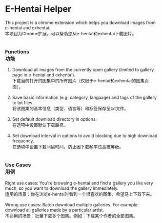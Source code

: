 E-Hentai Helper
===================================

This project is a chrome extension which helps you download images from e-hentai and exhentai.<br>
本项目为Chrome扩展，可以帮助您从e-hentai和exhentai下载图片。<br>
<br>

### Functions<br> 功能

1. Download all images from the currently open gallery (limited to gallery page in e-hentai and exhentai). <br>
   下载当前打开的图集中的所有图片（仅限于e-hentai和exhentai的图集页面）。<br>
   <br>
2. Save basic information (e.g. category, language) and tags of the gallery to txt files.<br>
   将该图集的基本信息（类型、语言等）和标签保存至txt文件。<br>
   <br>
3. Set default download directory in options.<br>
   在选项中设置默认下载路径。<br>
   <br>
4. Set download interval in options to avoid blocking due to high download frequency.<br>
   在选项中设置下载间隔时间，防止因下载频率过高被屏蔽。<br>
   <br>

### Use Cases<br> 用例

Right use cases: You're browsing e-hentai and find a gallery you like very much, so you want to download the gallery immediately.<br>
适用的场景：你在浏览e-hentai时看到一个很喜欢的图集，希望马上下载下来。<br>
<br>
Wrong use cases: Batch download multiple galleries. For example: download all galleries made by a particular artist.<br>
不适用的场景：批量下载多个图集。例如：下载某个作者的全部图集。
